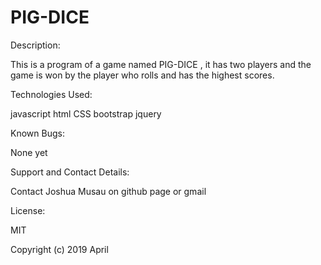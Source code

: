 # PIG-DICE
Description:

This is a program of a game named PIG-DICE , it has two players and the game is won by the player who rolls and has the highest scores.

Technologies Used:

javascript
html
CSS
bootstrap
jquery

Known Bugs:

 None yet

Support and Contact Details:

Contact Joshua Musau on github page or gmail

 License:

 MIT

 Copyright (c) 2019 April
